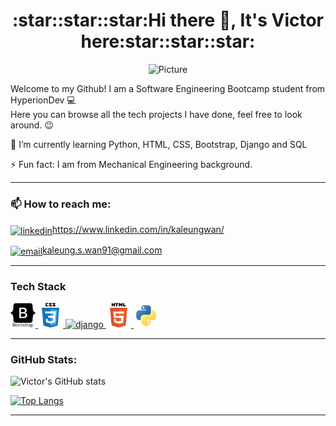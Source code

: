 



<h1 align ="center"> :star::star::star:Hi there 👋, It's Victor here:star::star::star: </h1>  
 <p align="center"> 
 <img alt="Picture" src="https://img.freepik.com/premium-vector/green-matrix-background-falling-numbers-screen-technology-stream-binary-code-digital-vector-illustration-hacking-concept_658411-81.jpg?w=1060" height="300" width="6000">
</p>

Welcome to my Github! I am a Software Engineering Bootcamp student from HyperionDev :computer:	
Here you can browse all the tech projects I have done, feel free to look around. :wink:

 

🌱 I’m currently learning Python, HTML, CSS, Bootstrap, Django and SQL

⚡ Fun fact: I am from Mechanical Engineering background.

<hr/>

### 📫 How to reach me: 
<p align="left">
<a href="https://www.linkedin.com/in/kaleungwan/ target="blank"><img align="center" src="https://cdn-icons-png.flaticon.com/512/174/174857.png" alt="linkedin" height="30" width="30" />https://www.linkedin.com/in/kaleungwan/</a> 
</p>
<a href="kaleung.s.wan91@gmail.com target="blank"><img align="center" src="https://www.nidirect.gov.uk/sites/default/files/styles/nigov_full_1240_x2/public/images/email_logo.jpg?itok=w0tRFkLf" alt="email" height="30" width="30" />kaleung.s.wan91@gmail.com</a>


<hr/>

### Tech Stack
<p align="left"> <a href="https://getbootstrap.com" target="_blank" rel="noreferrer"> 
  <img src="https://raw.githubusercontent.com/devicons/devicon/master/icons/bootstrap/bootstrap-plain-wordmark.svg" alt="bootstrap" width="40" height="40"/> </a> <a href="https://www.w3schools.com/css/" target="_blank" rel="noreferrer"> 
  <img src="https://raw.githubusercontent.com/devicons/devicon/master/icons/css3/css3-original-wordmark.svg" alt="css3" width="40" height="40"/> </a> <a href="https://www.djangoproject.com/" target="_blank" rel="noreferrer"> 
  <img src="https://cdn.worldvectorlogo.com/logos/django.svg" alt="django" width="40" height="40"/> </a> <a href="https://www.w3.org/html/" target="_blank" rel="noreferrer"> 
  <img src="https://raw.githubusercontent.com/devicons/devicon/master/icons/html5/html5-original-wordmark.svg" alt="html5" width="40" height="40"/> </a>  <a href="https://www.python.org" target="_blank" rel="noreferrer"> <img src="https://raw.githubusercontent.com/devicons/devicon/master/icons/python/python-original.svg" alt="python" width="40" height="40"/> </a> </p>


<hr />

### GitHub Stats:
![Victor's GitHub stats](https://github-readme-stats.vercel.app/api?username=victorwan91&count_private=true)

[![Top Langs](https://github-readme-stats.vercel.app/api/top-langs/?username=victorwan91&layout=compact)](https://github.com/victorwan91/github-readme-stats)

<hr />
